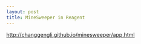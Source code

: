 ```yaml
---
layout: post
title: MineSweeper in Reagent
---
```


 http://changgengli.github.io/minesweeper/app.html 
